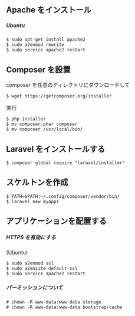 ## Apache をインストール

##### Ubuntu

```
$ sudo apt-get install apache2
$ sudo a2enmod rewrite
$ sudo service apache2 restart
```


## Composer を設置

composer を任意のディレクトリにダウンロードして

```
$ wget https://getcomposer.org/installer
```

実行

```
$ php installer
$ mv composer.phar composer
$ mv composer /usr/local/bin/
```

## Laravel をインストールする

```
$ composer global require "laravel/installer"
```

## スケルトンを作成

```
$ PATH=$PATH:~/.config/composer/vendor/bin/
$ laravel new myapp1
```


## アプリケーションを配置する

##### HTTPS を有効にする

(Ubuntu)

```
$ sudo a2enmod ssl
$ sudo a2ensite default-ssl
$ sudo service apache2 restart
```

##### パーミッションについて

```
# chown -R www-data:www-data storage
# chown -R www-data:www-data bootstrap/cache
```

